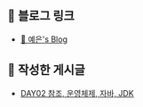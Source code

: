 ## 📌 블로그 링크
- [🔗 예은's Blog](https://petite-coder.github.io/)

## 📝 작성한 게시글
- [DAY02 참조, 운영체제, 자바, JDK](https://petite-coder.github.io/lion01/)
